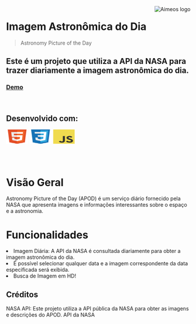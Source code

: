 <img src="https://github.com/printflucasguanabara/nasa-APOD/assets/110312548/8620b898-2dfa-497c-bca5-a035eac119cf" alt="Aimeos logo" title="Aimeos" align="right" height="135"/>

# Imagem Astronômica do Dia
> Astronomy Picture of the Day
## Este é um projeto que utiliza a API da NASA para trazer diariamente a imagem astronômica do dia.
### [Demo](https://nasa-apod-beige.vercel.app/)
<br>

## Desenvolvido com: <br>
 <div>
     <img align='center' height='40' width='60' title='HTML5' alt='html5' src='https://github.com/devicons/devicon/blob/master/icons/html5/html5-original.svg' />
     <img align='center' height='40' width='60' title='CSS3' alt='css3' src='https://github.com/devicons/devicon/blob/master/icons/css3/css3-original.svg' />
     <img align='center' height='40' width='60' title='CSS3' alt='css3' src='https://github.com/devicons/devicon/blob/master/icons/javascript/javascript-original.svg' />
</div>

<br><br>

# Visão Geral
Astronomy Picture of the Day (APOD) é um serviço diário fornecido pela NASA que apresenta imagens e informações interessantes sobre o espaço e a astronomia.

# Funcionalidades
<li>Imagem Diária: A API da NASA é consultada diariamente para obter a imagem astronômica do dia.</li>
<li>É possível selecionar qualquer data e a imagem correspondente da data especificada será exibida.</li>
<li>Busca de Imagem em HD!</li>


## Créditos 
NASA API: Este projeto utiliza a API pública da NASA para obter as imagens e descrições do APOD. API da NASA

